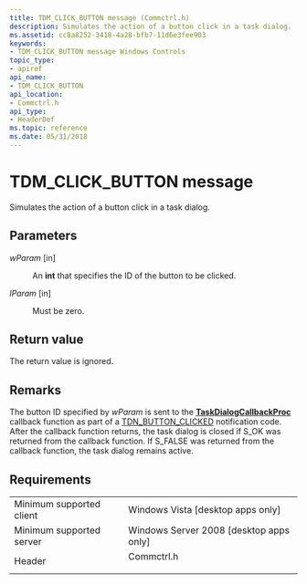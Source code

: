 ```yaml
---
title: TDM_CLICK_BUTTON message (Commctrl.h)
description: Simulates the action of a button click in a task dialog.
ms.assetid: cc8a8252-3418-4a28-bfb7-11d6e3fee903
keywords:
- TDM_CLICK_BUTTON message Windows Controls
topic_type:
- apiref
api_name:
- TDM_CLICK_BUTTON
api_location:
- Commctrl.h
api_type:
- HeaderDef
ms.topic: reference
ms.date: 05/31/2018
---
```


# TDM\_CLICK\_BUTTON message

Simulates the action of a button click in a task dialog.

## Parameters

<dl> <dt>

*wParam* \[in\]
</dt> <dd>

An **int** that specifies the ID of the button to be clicked.

</dd> <dt>

*lParam* \[in\]
</dt> <dd>

Must be zero.

</dd> </dl>

## Return value

The return value is ignored.

## Remarks

The button ID specified by *wParam* is sent to the [**TaskDialogCallbackProc**](/windows/win32/api/commctrl/nc-commctrl-pftaskdialogcallback) callback function as part of a [TDN\_BUTTON\_CLICKED](tdn-button-clicked.md) notification code. After the callback function returns, the task dialog is closed if S\_OK was returned from the callback function. If S\_FALSE was returned from the callback function, the task dialog remains active.

## Requirements



|                                     |                                                                                       |
|-------------------------------------|---------------------------------------------------------------------------------------|
| Minimum supported client<br/> | Windows Vista \[desktop apps only\]<br/>                                        |
| Minimum supported server<br/> | Windows Server 2008 \[desktop apps only\]<br/>                                  |
| Header<br/>                   | <dl> <dt>Commctrl.h</dt> </dl> |



 

